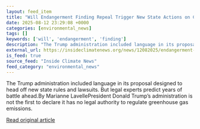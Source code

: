 ```yaml
---
layout: feed_item
title: "Will Endangerment Finding Repeal Trigger New State Actions on Climate?"
date: 2025-08-12 23:29:08 +0000
categories: [environmental_news]
tags: []
keywords: ['will', 'endangerment', 'finding']
description: "The Trump administration included language in its proposal designed to head off new state rules and lawsuits"
external_url: https://insideclimatenews.org/news/12082025/endangerment-finding-repeal-state-climate-actions/
is_feed: true
source_feed: "Inside Climate News"
feed_category: "environmental_news"
---
```


The Trump administration included language in its proposal designed to head off new state rules and lawsuits. But legal experts predict years of battle ahead.By Marianne LavellePresident Donald Trump’s administration is not the first to declare it has no legal authority to regulate greenhouse gas emissions.

[Read original article](https://insideclimatenews.org/news/12082025/endangerment-finding-repeal-state-climate-actions/)
